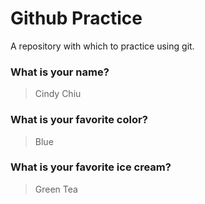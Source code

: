 # Github Practice

A repository with which to practice using git.

### What is your name?

> Cindy Chiu


### What is your favorite color?

> Blue

### What is your favorite ice cream?

> Green Tea
